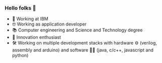 ### Hello folks 👋

- 🔭 Working at IBM
- :nerd_face: Working as application developer
- :books: Computer engineering and Science and Technology degree
- :rocket: Innovation enthusiast
- :hammer_and_wrench:  Working on multiple development stacks with hardware :gear: (verilog, assembly and arduino) and software :technologist: (java, c/c++, javascript and python)

